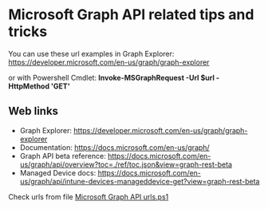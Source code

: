 # Microsoft Graph API related tips and tricks

You can use these url examples in Graph Explorer: https://developer.microsoft.com/en-us/graph/graph-explorer

or with Powershell Cmdlet: **Invoke-MSGraphRequest -Url $url -HttpMethod 'GET'**

## Web links
* Graph Explorer: https://developer.microsoft.com/en-us/graph/graph-explorer
* Documentation: https://docs.microsoft.com/en-us/graph/
* Graph API beta reference: https://docs.microsoft.com/en-us/graph/api/overview?toc=./ref/toc.json&view=graph-rest-beta
* Managed Device docs: https://docs.microsoft.com/en-us/graph/api/intune-devices-manageddevice-get?view=graph-rest-beta

Check urls from file [Microsoft Graph API urls.ps1](./Microsoft%20Graph%20API%20urls.ps1)

